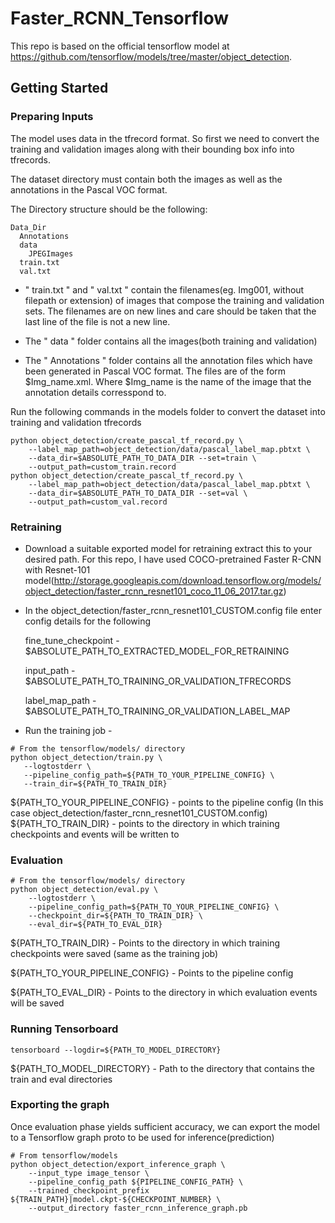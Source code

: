 # Faster_RCNN_Tensorflow
This repo is based on the official tensorflow model at https://github.com/tensorflow/models/tree/master/object_detection.

## Getting Started

### Preparing Inputs
The model uses data in the tfrecord format. So first we need to convert the training and validation images along with their bounding box info into tfrecords.

The dataset directory must contain both the images as well as the annotations in the Pascal VOC format. 

The Directory structure should be the following:
  
    Data_Dir
      Annotations
      data
        JPEGImages
      train.txt
      val.txt
    
* " train.txt " and " val.txt " contain the filenames(eg. Img001, without filepath or extension) of images that compose the training and validation sets. The filenames are on new lines and care should be taken that the last line of the file is not a new line.

* The " data " folder contains all the images(both training and validation)

* The " Annotations " folder contains all the annotation files which have been generated in Pascal VOC format. The files are of the form $Img_name.xml. Where $Img_name is the name of the image that the annotation details corresspond to.

Run the following commands in the models folder to convert the dataset into training and validation tfrecords

```
python object_detection/create_pascal_tf_record.py \
    --label_map_path=object_detection/data/pascal_label_map.pbtxt \
    --data_dir=$ABSOLUTE_PATH_TO_DATA_DIR --set=train \
    --output_path=custom_train.record
python object_detection/create_pascal_tf_record.py \
    --label_map_path=object_detection/data/pascal_label_map.pbtxt \
    --data_dir=$ABSOLUTE_PATH_TO_DATA_DIR --set=val \
    --output_path=custom_val.record
```

### Retraining

* Download a suitable exported model for retraining extract this to your desired path. For this repo, I have used COCO-pretrained Faster R-CNN with Resnet-101 model(http://storage.googleapis.com/download.tensorflow.org/models/object_detection/faster_rcnn_resnet101_coco_11_06_2017.tar.gz)
* In the object_detection/faster_rcnn_resnet101_CUSTOM.config file enter config details for the following

   fine_tune_checkpoint - $ABSOLUTE_PATH_TO_EXTRACTED_MODEL_FOR_RETRAINING
   
   input_path - $ABSOLUTE_PATH_TO_TRAINING_OR_VALIDATION_TFRECORDS
  
   label_map_path - $ABSOLUTE_PATH_TO_TRAINING_OR_VALIDATION_LABEL_MAP
   
 * Run the training job - 
 ```
 # From the tensorflow/models/ directory
python object_detection/train.py \
    --logtostderr \
    --pipeline_config_path=${PATH_TO_YOUR_PIPELINE_CONFIG} \
    --train_dir=${PATH_TO_TRAIN_DIR}
 ```
${PATH_TO_YOUR_PIPELINE_CONFIG} - points to the pipeline config (In this case object_detection/faster_rcnn_resnet101_CUSTOM.config)
${PATH_TO_TRAIN_DIR} - points to the directory in which training checkpoints and events will be written to

### Evaluation
```
# From the tensorflow/models/ directory
python object_detection/eval.py \
    --logtostderr \
    --pipeline_config_path=${PATH_TO_YOUR_PIPELINE_CONFIG} \
    --checkpoint_dir=${PATH_TO_TRAIN_DIR} \
    --eval_dir=${PATH_TO_EVAL_DIR}
```
${PATH_TO_TRAIN_DIR}  - Points to the directory in which training checkpoints were saved (same as the training job)

${PATH_TO_YOUR_PIPELINE_CONFIG} - Points to the pipeline config

${PATH_TO_EVAL_DIR}  - Points to the directory in which evaluation events will be saved

### Running Tensorboard 
```
tensorboard --logdir=${PATH_TO_MODEL_DIRECTORY}
```
${PATH_TO_MODEL_DIRECTORY} - Path to the directory that contains the train and eval directories

### Exporting the graph

Once evaluation phase yields sufficient accuracy, we can export the model to a Tensorflow graph proto to be used for inference(prediction)

```
# From tensorflow/models
python object_detection/export_inference_graph \
    --input_type image_tensor \
    --pipeline_config_path ${PIPELINE_CONFIG_PATH} \
    --trained_checkpoint_prefix ${TRAIN_PATH}|model.ckpt-${CHECKPOINT_NUMBER} \
    --output_directory faster_rcnn_inference_graph.pb
```

